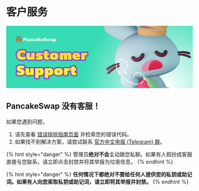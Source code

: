 # 客户服务

![](../.gitbook/assets/customer-support-header.png)

## PancakeSwap 没有客服！

如果您遇到问题，

1. 请先查看 [错误排除指南页面](../master/click-here-for-help/troubleshooting-errors.md) 并检索您的错误代码。
2. 如果找不到解决方案，请尝试联系 [官方中文电报 (Telegram) 群](../sheng-tai-xi-tong-he-zuo-huo-ban-guan-xi/contact-us/telegram.md)。

{% hint style="danger" %}
管理员**绝对不会**主动跟您私聊。如果有人假扮成客服直接与您联系，请立即点击封禁并将其举报为垃圾信息。
{% endhint %}

{% hint style="danger" %}
**任何情况下都绝对不要给任何人提供您的私钥或助记词。如果有人向您索取私钥或助记词，请立即将其举报并封禁。**
{% endhint %}

